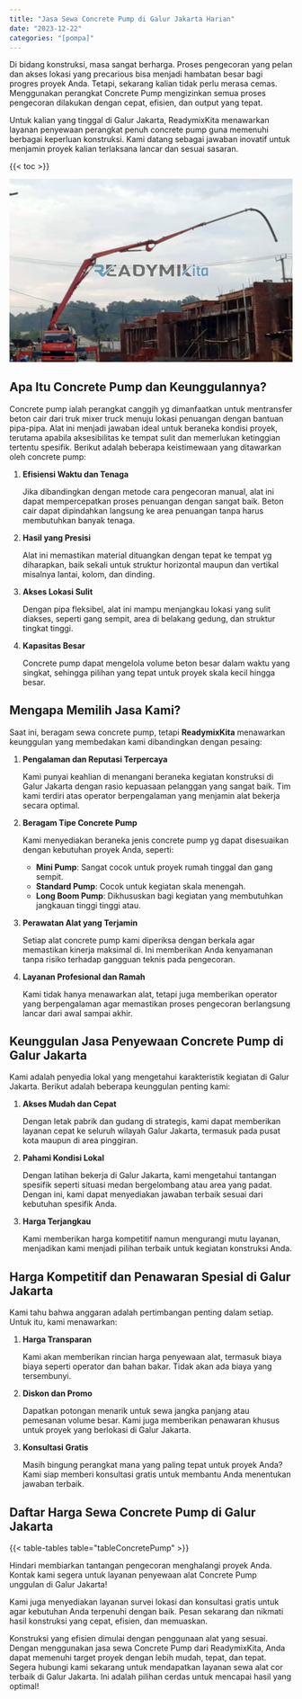 ```yaml
---
title: "Jasa Sewa Concrete Pump di Galur Jakarta Harian"
date: "2023-12-22"
categories: "[pompa]"
---
```


Di bidang konstruksi, masa sangat berharga. Proses pengecoran yang pelan dan akses lokasi yang precarious bisa menjadi hambatan besar bagi progres proyek Anda. Tetapi, sekarang kalian tidak perlu merasa cemas. Menggunakan perangkat Concrete Pump mengizinkan semua proses pengecoran dilakukan dengan cepat, efisien, dan output yang tepat.

Untuk kalian yang tinggal di Galur Jakarta, ReadymixKita menawarkan layanan penyewaan perangkat penuh concrete pump guna memenuhi berbagai keperluan konstruksi. Kami datang sebagai jawaban inovatif untuk menjamin proyek kalian terlaksana lancar dan sesuai sasaran.

{{< toc >}}

![Jasa Sewa Concrete Pump di Galur Jakarta Harian](/images/pompa/sewa-pompa-04.jpg)

## Apa Itu Concrete Pump dan Keunggulannya?

Concrete pump ialah perangkat canggih yg dimanfaatkan untuk mentransfer beton cair dari truk mixer truck menuju lokasi penuangan dengan bantuan pipa-pipa. Alat ini menjadi jawaban ideal untuk beraneka kondisi proyek, terutama apabila aksesibilitas ke tempat sulit dan memerlukan ketinggian tertentu spesifik. Berikut adalah beberapa keistimewaan yang ditawarkan oleh concrete pump:

1. **Efisiensi Waktu dan Tenaga**

   Jika dibandingkan dengan metode cara pengecoran manual, alat ini dapat mempercepatkan proses penuangan dengan sangat baik. Beton cair dapat dipindahkan langsung ke area penuangan tanpa harus membutuhkan banyak tenaga.

2. **Hasil yang Presisi**

   Alat ini memastikan material dituangkan dengan tepat ke tempat yg diharapkan, baik sekali untuk struktur horizontal maupun dan vertikal misalnya lantai, kolom, dan dinding.

3. **Akses Lokasi Sulit**

   Dengan pipa fleksibel, alat ini mampu menjangkau lokasi yang sulit diakses, seperti gang sempit, area di belakang gedung, dan struktur tingkat tinggi.

4. **Kapasitas Besar**

   Concrete pump dapat mengelola volume beton besar dalam waktu yang singkat, sehingga pilihan yang tepat untuk proyek skala kecil hingga besar.

## Mengapa Memilih Jasa Kami?

Saat ini, beragam sewa concrete pump, tetapi **ReadymixKita** menawarkan keunggulan yang membedakan kami dibandingkan dengan pesaing:

1. **Pengalaman dan Reputasi Terpercaya**

   Kami punyai keahlian di menangani beraneka kegiatan konstruksi di Galur Jakarta dengan rasio kepuasaan pelanggan yang sangat baik. Tim kami terdiri atas operator berpengalaman yang menjamin alat bekerja secara optimal.

2. **Beragam Tipe Concrete Pump**

   Kami menyediakan beraneka jenis concrete pump yg dapat disesuaikan dengan kebutuhan proyek Anda, seperti:
   - **Mini Pump**: Sangat cocok untuk proyek rumah tinggal dan gang sempit.
   - **Standard Pump**: Cocok untuk kegiatan skala menengah.
   - **Long Boom Pump**: Dikhususkan bagi kegiatan yang membutuhkan jangkauan tinggi tinggi atau.

3. **Perawatan Alat yang Terjamin**

   Setiap alat concrete pump kami diperiksa dengan berkala agar memastikan kinerja maksimal di. Ini memberikan Anda kenyamanan tanpa risiko terhadap gangguan teknis pada pengecoran.

4. **Layanan Profesional dan Ramah**

   Kami tidak hanya menawarkan alat, tetapi juga memberikan operator yang berpengalaman agar memastikan proses pengecoran berlangsung lancar dari awal sampai akhir.

## Keunggulan Jasa Penyewaan Concrete Pump di Galur Jakarta

Kami adalah penyedia lokal yang mengetahui karakteristik kegiatan di Galur Jakarta. Berikut adalah beberapa keunggulan penting kami:

1. **Akses Mudah dan Cepat**

   Dengan letak pabrik dan gudang di strategis, kami dapat memberikan layanan cepat ke seluruh wilayah Galur Jakarta, termasuk pada pusat kota maupun di area pinggiran.

2. **Pahami Kondisi Lokal**

   Dengan latihan bekerja di Galur Jakarta, kami mengetahui tantangan spesifik seperti situasi medan bergelombang atau area yang padat. Dengan ini, kami dapat menyediakan jawaban terbaik sesuai dari kebutuhan spesifik Anda.

3. **Harga Terjangkau**

   Kami memberikan harga kompetitif namun mengurangi mutu layanan, menjadikan kami menjadi pilihan terbaik untuk kegiatan konstruksi Anda.

## Harga Kompetitif dan Penawaran Spesial di Galur Jakarta

Kami tahu bahwa anggaran adalah pertimbangan penting dalam setiap. Untuk itu, kami menawarkan:

1. **Harga Transparan**

   Kami akan memberikan rincian harga penyewaan alat, termasuk biaya biaya seperti operator dan bahan bakar. Tidak akan ada biaya yang tersembunyi.

2. **Diskon dan Promo**

   Dapatkan potongan menarik untuk sewa jangka panjang atau pemesanan volume besar. Kami juga memberikan penawaran khusus untuk proyek yang berlokasi di Galur Jakarta.

3. **Konsultasi Gratis**

   Masih bingung perangkat mana yang paling tepat untuk proyek Anda? Kami siap memberi konsultasi gratis untuk membantu Anda menentukan jawaban terbaik.

## Daftar Harga Sewa Concrete Pump di Galur Jakarta

{{< table-tables table="tableConcretePump" >}}

Hindari membiarkan tantangan pengecoran menghalangi proyek Anda. Kontak kami segera untuk layanan penyewaan alat Concrete Pump unggulan di Galur Jakarta!

Kami juga menyediakan layanan survei lokasi dan konsultasi gratis untuk agar kebutuhan Anda terpenuhi dengan baik. Pesan sekarang dan nikmati hasil konstruksi yang cepat, efisien, dan memuaskan.

Konstruksi yang efisien dimulai dengan penggunaan alat yang sesuai. Dengan menggunakan jasa sewa Concrete Pump dari ReadymixKita, Anda dapat memenuhi target proyek dengan lebih mudah, tepat, dan tepat. Segera hubungi kami sekarang untuk mendapatkan layanan sewa alat cor terbaik di Galur Jakarta. Ini adalah pilihan cerdas untuk mencapai hasil yang optimal!